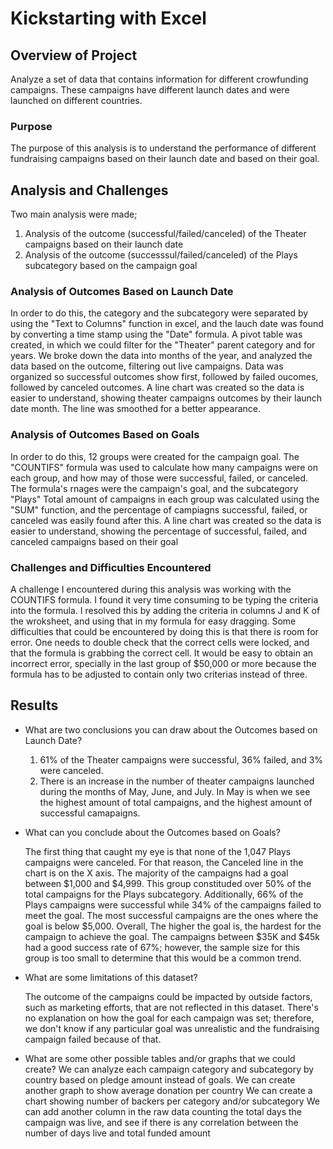 # Kickstarting with Excel

## Overview of Project

Analyze a set of data that contains information for different crowfunding campaigns. These campaigns have different launch dates and were launched on different countries.

### Purpose

The purpose of this analysis is to understand the performance of different fundraising campaigns based on their launch date and based on their goal.

## Analysis and Challenges

Two main analysis were made;

1. Analysis of the outcome (successful/failed/canceled) of the Theater campaigns based on their launch date
2. Analysis of the outcome (successsul/failed/canceled) of the Plays subcategory based on the campaign goal 

### Analysis of Outcomes Based on Launch Date

In order to do this, the category and the subcategory were separated by using the "Text to Columns" function in excel, and the lauch date was found by converting a time stamp using the "Date" formula.
A pivot table was created, in which we could filter for the "Theater" parent category and for years. We broke down the data into months of the year, and analyzed the data based on the outcome, filtering out live campaigns.
Data was organized so successful outcomes show first, followed by failed oucomes, followed by canceled outcomes.
A line chart was created so the data is easier to understand, showing theater campaigns outcomes by their launch date month. The line was smoothed for a better appearance.

### Analysis of Outcomes Based on Goals

In order to do this, 12 groups were created for the campaign goal. The "COUNTIFS" formula was used to calculate how many campaigns were on each group, and how may of those were successful, failed, or canceled.
The formula's rnages were the campaign's goal, and the subcategory "Plays"
Total amount of campaigns in each group was calculated using the "SUM" function, and the percentage of campiagns successful, failed, or canceled was easily found after this. 
A line chart was created so the data is easier to understand, showing the percentage of successful, failed, and canceled campaigns based on their goal

### Challenges and Difficulties Encountered

A challenge I encountered during this analysis was working with the COUNTIFS formula. I found it very time consuming to be typing the criteria into the formula. 
I resolved this by adding the criteria in columns J and K of the wroksheet, and using that in my formula for easy dragging. 
Some difficulties that could be encountered by doing this is that there is room for error. One needs to double check that the correct cells were locked, and that the formula is grabbing the correct cell.
It would be easy to obtain an incorrect error, specially in the last group of $50,000 or more because the formula has to be adjusted to contain only two criterias instead of three. 

## Results

- What are two conclusions you can draw about the Outcomes based on Launch Date?

  1. 61% of the Theater campaigns were successful, 36% failed, and 3% were canceled.
  2. There is an increase in the number of theater campaigns launched during the months of May, June, and July. In May is when we see the highest amount of total campaigns, and the highest amount of successful camapaigns.

- What can you conclude about the Outcomes based on Goals?

  The first thing that caught my eye is that none of the 1,047 Plays campaigns were canceled. For that reason, the Canceled line in the chart is on the X axis.
  The majority of the campaigns had a goal between $1,000 and $4,999. This group constituded over 50% of the total campaigns for the Plays subcategory.
  Additionally, 66% of the Plays campaigns were successful while 34% of the campaigns failed to meet the goal.
  The most successful campaigns are the ones where the goal is below $5,000. Overall, The higher the goal is, the hardest for the campaign to achieve the goal.
  The campaigns between $35K and $45k had a good success rate of 67%; however, the sample size for this group is too small to determine that this would be a common  trend.

- What are some limitations of this dataset?

  The outcome of the campaigns could be impacted by outside factors, such as marketing efforts, that are not reflected in this dataset.
  There's no explanation on how the goal for each campaign was set; therefore, we don't know if any particular goal was unrealistic and the fundraising campaign failed  because of that.


- What are some other possible tables and/or graphs that we could create?
  We can analyze each campaign category and subcategory by country based on pledge amount instead of goals.
  We can create another graph to show average donation per country
  We can create a chart showing number of backers per category and/or subcategory
  We can add another column in the raw data counting the total days the campaign was live, and see if there is any correlation between the number of days live and total funded amount
